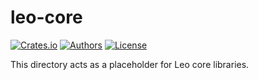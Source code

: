 # leo-core

[![Crates.io](https://img.shields.io/crates/v/leo-ast.svg?color=neon)](https://crates.io/crates/leo-core)
[![Authors](https://img.shields.io/badge/authors-Aleo-orange.svg)](../AUTHORS)
[![License](https://img.shields.io/badge/License-GPLv3-blue.svg)](./LICENSE.md)

This directory acts as a placeholder for Leo core libraries.